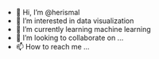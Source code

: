 - 👋 Hi, I’m @herismal
- 👀 I’m interested in data visualization
- 🌱 I’m currently learning machine learning
- 💞️ I’m looking to collaborate on ...
- 📫 How to reach me ...

<!---
herismal/herismal is a ✨ special ✨ repository because its `README.md` (this file) appears on your GitHub profile.
You can click the Preview link to take a look at your changes.
--->

